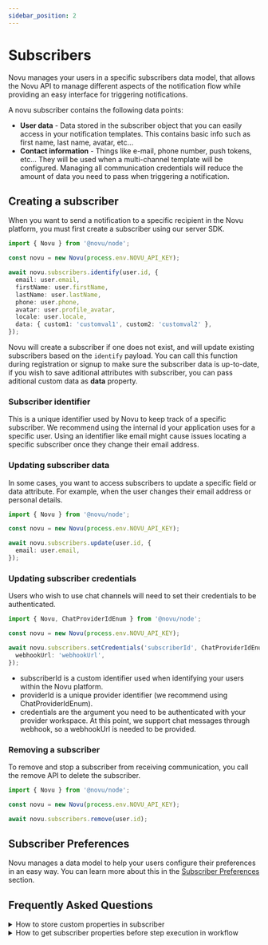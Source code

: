 ```yaml
---
sidebar_position: 2
---
```


# Subscribers

Novu manages your users in a specific subscribers data model, that allows the Novu API to manage different aspects of the notification flow while providing an easy interface for triggering notifications.

A novu subscriber contains the following data points:

- **User data** - Data stored in the subscriber object that you can easily access in your notification templates. This contains basic info such as first name, last name, avatar, etc...
- **Contact information** - Things like e-mail, phone number, push tokens, etc... They will be used when a multi-channel template will be configured. Managing all communication credentials will reduce the amount of data you need to pass when triggering a notification.

## Creating a subscriber

When you want to send a notification to a specific recipient in the Novu platform, you must first create a subscriber using our server SDK.

```typescript
import { Novu } from '@novu/node';

const novu = new Novu(process.env.NOVU_API_KEY);

await novu.subscribers.identify(user.id, {
  email: user.email,
  firstName: user.firstName,
  lastName: user.lastName,
  phone: user.phone,
  avatar: user.profile_avatar,
  locale: user.locale,
  data: { custom1: 'customval1', custom2: 'customval2' },
});
```

Novu will create a subscriber if one does not exist, and will update existing subscribers based on the `identify` payload. You can call this function during registration or signup to make sure the subscriber data is up-to-date, if you wish to save aditional attributes with subscriber, you can pass aditional custom data as **data** property.

### Subscriber identifier

This is a unique identifier used by Novu to keep track of a specific subscriber. We recommend using the internal id your application uses for a specific user.
Using an identifier like email might cause issues locating a specific subscriber once they change their email address.

### Updating subscriber data

In some cases, you want to access subscribers to update a specific field or data attribute. For example, when the user changes their email address or personal details.

```typescript
import { Novu } from '@novu/node';

const novu = new Novu(process.env.NOVU_API_KEY);

await novu.subscribers.update(user.id, {
  email: user.email,
});
```

### Updating subscriber credentials

Users who wish to use chat channels will need to set their credentials to be authenticated.

```typescript
import { Novu, ChatProviderIdEnum } from '@novu/node';

const novu = new Novu(process.env.NOVU_API_KEY);

await novu.subscribers.setCredentials('subscriberId', ChatProviderIdEnum.Slack, {
  webhookUrl: 'webhookUrl',
});
```

- subscriberId is a custom identifier used when identifying your users within the Novu platform.
- providerId is a unique provider identifier (we recommend using ChatProviderIdEnum).
- credentials are the argument you need to be authenticated with your provider workspace. At this point, we support chat messages through webhook, so a webhookUrl is needed to be provided.

### Removing a subscriber

To remove and stop a subscriber from receiving communication, you call the remove API to delete the subscriber.

```typescript
import { Novu } from '@novu/node';

const novu = new Novu(process.env.NOVU_API_KEY);

await novu.subscribers.remove(user.id);
```

## Subscriber Preferences

Novu manages a data model to help your users configure their preferences in an easy way. You can learn more about this in the [Subscriber Preferences](/platform/preferences) section.

## Frequently Asked Questions

<details>
  <summary>How to store custom properties in subscriber</summary>
  <p>Subscribers have fixed schema. Storing custom properties is not supported but here is a work around, you can store that property in your database and send those values in payload option of trigger using variables. Read more about variables <a href="./templates#variable-usage"> here </a>.</p>
</details>

<details>
  <summary>How to get subscriber properties before step execution in workflow</summary>
  <p>Workflow has access to all existing properties of subscriber as well as payload variables. So no extra steps are needed</p>
</details>
